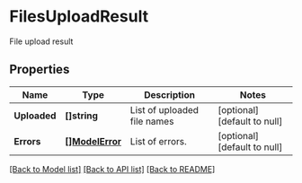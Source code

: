 # FilesUploadResult

File upload result

## Properties

Name | Type | Description | Notes
---- | ---- | ----------- | -----
**Uploaded** | **[]string** | List of uploaded file names | [optional] [default to null]
**Errors** | [**[]ModelError**](ModelError.md) | List of errors. | [optional] [default to null]

[[Back to Model list]](../README.md#documentation-for-models) [[Back to API list]](../README.md#documentation-for-api-endpoints) [[Back to README]](../README.md)
